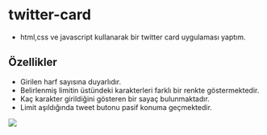 # twitter-card


- html,css ve javascript kullanarak bir twitter card uygulaması yaptım.

## Özellikler

- Girilen harf sayısına duyarlıdır. 
- Belirlenmiş limitin üstündeki karakterleri farklı bir renkte göstermektedir.
- Kaç karakter girildiğini gösteren bir sayaç bulunmaktadır.
- Limit aşıldığında tweet butonu pasif konuma geçmektedir.

![](ekran.gif)